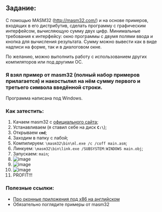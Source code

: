 ## Задание:

С помощью MASM32 (http://masm32.com/) и на основе примеров, входящих в его дистрибутив, сделать программу с графическим интерфейсом, вычисляющую сумму двух цифр. Минимальные требования к интерфейсу: окно программы с двумя полями ввода и кнопка для вычисления результата. Сумму можно вывести как в виде надписи на форме, так и в диалоговом окне.<br>

По желанию, можно выполнить работу с использованием других компиляторов или под другими ОС.

### Я взял пример от masm32 (полный набор примеров прилагается) и накостылил на нём сумму первого и третьего символа введённой строки.
Программа написана под Windows.

### Как затестить: 
1. Качаем masm32 с [официального сайта](http://masm32.com/);
2. Устанавливаем (я ставил себе на диск **`C:\`**);
3. Открываем **`cmd`**;
4. Заходим в папку с лабой;
5. Компилируем: `\masm32\bin\ml.exe /c /coff main.asm`;
6. Линкуем: `\masm32\bin\link.exe /SUBSYSTEM:WINDOWS main.obj`;
7. Запускаем: `main`;
8. ![image](https://user-images.githubusercontent.com/84042050/168669363-2d92a7ae-6821-45ad-ba18-b987ee9d047e.png)
9. ![image](https://user-images.githubusercontent.com/84042050/168669604-2a6cdc59-b433-4d9c-b248-c3a4c58a232d.png)
10. ![image](https://user-images.githubusercontent.com/84042050/168669915-bba8edac-dc49-4461-834f-a17151ac8cb5.png)
11. PROFIT!!!

### Полезные ссылки:
- [Про оконные приложения под x86 на английском]()
- Обязательно поглядите примеры от masm32
